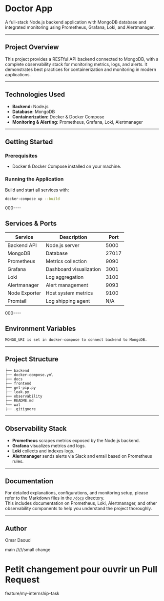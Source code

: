 # Doctor App

A full-stack Node.js backend application with MongoDB database and integrated monitoring using Prometheus, Grafana, Loki, and Alertmanager.

----

## Project Overview

This project provides a RESTful API backend connected to MongoDB, with a complete observability stack for monitoring metrics, logs, and alerts. It demonstrates best practices for containerization and monitoring in modern applications.

----

## Technologies Used

- **Backend:** Node.js  
- **Database:** MongoDB  
- **Containerization:** Docker & Docker Compose  
- **Monitoring & Alerting:** Prometheus, Grafana, Loki, Alertmanager  

----

## Getting Started

### Prerequisites

- Docker & Docker Compose installed on your machine.

### Running the Application

Build and start all services with:

```bash
docker-compose up --build
```

000----
## Services & Ports

| Service       | Description             | Port  |
| ------------- | ----------------------- | ----- |
| Backend API   | Node.js server          | 5000  |
| MongoDB       | Database                | 27017 |
| Prometheus    | Metrics collection      | 9090  |
| Grafana       | Dashboard visualization | 3001  |
| Loki          | Log aggregation         | 3100  |
| Alertmanager  | Alert management        | 9093  |
| Node Exporter | Host system metrics     | 9100  |
| Promtail      | Log shipping agent      | N/A   |



000----

## Environment Variables

    MONGO_URI is set in docker-compose to connect backend to MongoDB.


----

## Project Structure
``` 
├── backend
├── docker-compose.yml
├── docs
├── frontend
├── get-pip.py
├── leak.py
├── observability
├── README.md
└── wal
├── .gitignore
```

----

## Observability Stack

- **Prometheus** scrapes metrics exposed by the Node.js backend.  
- **Grafana** visualizes metrics and logs.  
- **Loki** collects and indexes logs.  
- **Alertmanager** sends alerts via Slack and email based on Prometheus rules.


----
## Documentation

For detailed explanations, configurations, and monitoring setup, please refer to the Markdown files in the [`/docs`](./docs) directory.  
This includes documentation on Prometheus, Loki, Alertmanager, and other observability components to help you understand the project
 thoroughly.

----
## Author

Omar Daoud


 main
/////small change


# Petit changement pour ouvrir un Pull Request

 feature/my-internship-task
